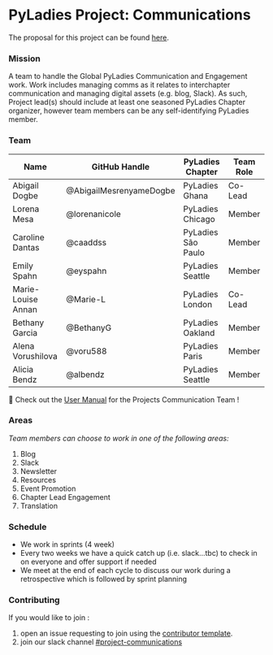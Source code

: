 # PyLadies Project: Communications

The proposal for this project can be found [here](https://github.com/pyladies/global-organizing/issues/42).

### Mission

A team to handle the Global PyLadies Communication and Engagement work. Work includes managing comms as it relates to interchapter communication and managing digital assets (e.g. blog, Slack). As such, Project lead(s) should include at least one seasoned PyLadies Chapter organizer, however team members can be any self-identifying PyLadies member.

### Team

Name | GitHub Handle | PyLadies Chapter | Team Role
-- | -- | -- | --
Abigail Dogbe | @AbigailMesrenyameDogbe  | PyLadies Ghana | Co-Lead
Lorena Mesa | @lorenanicole  | PyLadies Chicago | Member
Caroline Dantas | @caaddss | PyLadies São Paulo | Member
Emily Spahn | @eyspahn | PyLadies Seattle | Member
Marie-Louise Annan | @Marie-L | PyLadies London | Co-Lead
Bethany Garcia | @BethanyG | PyLadies Oakland | Member
Alena Vorushilova | @voru588 | PyLadies Paris | Member
Alicia Bendz | @albendz | PyLadies Seattle | Member

📌 Check out the [User Manual](https://github.com/pyladies/project-communications/tree/master/user-manual-for-me) for the Projects Communication Team !

### Areas

_Team members can choose to work in one of the following areas:_

1. Blog
1. Slack
1. Newsletter
1. Resources
1. Event Promotion
1. Chapter Lead Engagement
1. Translation

### Schedule

- We work in sprints (4 week) 
- Every two weeks we have a quick catch up (i.e. slack...tbc) to check in on everyone and offer support if needed
- We meet at the end of each cycle to discuss our work during a retrospective which is followed by sprint planning

### Contributing

If you would like to join : 

1. open an issue requesting to join using the [contributor template](https://github.com/pyladies/project-communications/issues/new/choose).
1. join our slack channel [#project-communications](https://pyladies.slack.com/archives/CQMFU03T4)
